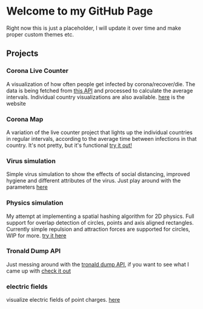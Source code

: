 # Welcome to my GitHub Page
Right now this is just a placeholder, I will update it over time and make proper custom themes etc.





## Projects
### Corona Live Counter 
A visualization of how often people get infected by corona/recover/die. The data is being fetched from [this API](https://corona.lmao.ninja/) and processed to calculate the average intervals.
Individual country visualizations are also available. [here](https://missing-user.github.io/coronaTimer/) is the website

### Corona Map
A variation of the live counter project that lights up the individual countries in regular intervals, according to the average time between infections in that country. It's not pretty, but it's functional [try it out!](https://missing-user.github.io/coronaVizMap/)

### Virus simulation
Simple virus simulation to show the effects of social distancing, improved hygiene and different attributes of the virus. Just play around with the parameters [here](https://missing-user.github.io/pandemicSimulator/)

### Physics simulation
My attempt at implementing a spatial hashing algorithm for 2D physics. Full support for overlap detection of circles, points and axis aligned rectangles. Currently simple repulsion and attraction forces are supported for circles, WIP for more. [try it here](https://missing-user.github.io/physicsSim/)

### Tronald Dump API 
Just messing around with the [tronald dump API](https://www.tronalddump.io/), if you want to see what I came up with [check it out](https://missing-user.github.io/API_experiments/)

### electric fields
visualize electric fields of point charges. [here](https://missing-user.github.io/elektrischeFelder/)
